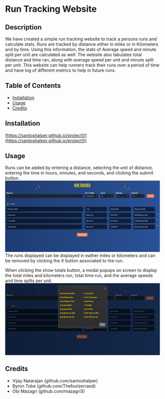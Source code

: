 # Run Tracking Website

## Description

We have created a simple run tracking website to track a persons runs and calculate stats. Runs are tracked by distance either in miles or in Kilometers and by time. Using this information, the stats of Average speed and minute split per unit are calculated as well. The website also tabulates total distance and time ran, along with average speed per unit and minute split per unit. This website can help runners track their runs over a period of time and have log of different metrics to help in future runs. 

## Table of Contents
- [Installation](#installation)
- [Usage](#usage)
- [Credits](#credits)

## Installation

[https://santoshalper.github.io/project1/](https://santoshalper.github.io/project1/)

## Usage

Runs can be added by entering a distance, selecting the unit of distance, entering the time in hours, minutes, and seconds, and clicking the submit button.
![image 1](./assets/imgs/picture1.PNG)
The runs displayed can be displayed in eather miles or kilometers and can be removed by clicking the X button associated to the run.


When clicking the show totals button, a modal popups on screen to display the total miles and kilometers run, total time run, and the average speeds and time splits per unit.
![image 2](./assets/imgs/picture2.PNG)

## Credits

* Vijay Natarajan (github.com/santoshalper)
* Byron Tobe (github.com/Thefoolzerrand)
* Obi Mazagri (github.com/mazagri3)
